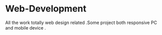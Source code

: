 # Web-Development
All the work totally web design related .Some project both responsive PC and mobile device .

